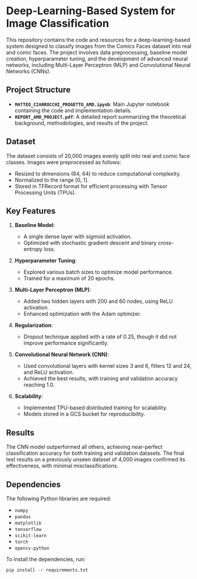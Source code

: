 # Deep-Learning-Based System for Image Classification

This repository contains the code and resources for a deep-learning-based system designed to classify images from the Comics Faces dataset into real and comic faces. The project involves data preprocessing, baseline model creation, hyperparameter tuning, and the development of advanced neural networks, including Multi-Layer Perceptron (MLP) and Convolutional Neural Networks (CNNs).

## Project Structure

- **`MATTEO_CIARROCCHI_PROGETTO_AMD.ipynb`**: Main Jupyter notebook containing the code and implementation details.
- **`REPORT_AMD_PROJECT.pdf`**: A detailed report summarizing the theoretical background, methodologies, and results of the project.

## Dataset

The dataset consists of 20,000 images evenly split into real and comic face classes. Images were preprocessed as follows:
- Resized to dimensions (64, 64) to reduce computational complexity.
- Normalized to the range [0, 1].
- Stored in TFRecord format for efficient processing with Tensor Processing Units (TPUs).

## Key Features

1. **Baseline Model**:
   - A single dense layer with sigmoid activation.
   - Optimized with stochastic gradient descent and binary cross-entropy loss.

2. **Hyperparameter Tuning**:
   - Explored various batch sizes to optimize model performance.
   - Trained for a maximum of 20 epochs.

3. **Multi-Layer Perceptron (MLP)**:
   - Added two hidden layers with 200 and 60 nodes, using ReLU activation.
   - Enhanced optimization with the Adam optimizer.

4. **Regularization**:
   - Dropout technique applied with a rate of 0.25, though it did not improve performance significantly.

5. **Convolutional Neural Network (CNN)**:
   - Used convolutional layers with kernel sizes 3 and 6, filters 12 and 24, and ReLU activation.
   - Achieved the best results, with training and validation accuracy reaching 1.0.

6. **Scalability**:
   - Implemented TPU-based distributed training for scalability.
   - Models stored in a GCS bucket for reproducibility.

## Results

The CNN model outperformed all others, achieving near-perfect classification accuracy for both training and validation datasets. The final test results on a previously unseen dataset of 4,000 images confirmed its effectiveness, with minimal misclassifications.

## Dependencies

The following Python libraries are required:
- `numpy`
- `pandas`
- `matplotlib`
- `tensorflow`
- `scikit-learn`
- `torch`
- `opencv-python`

To install the dependencies, run:
```bash
pip install -r requirements.txt
